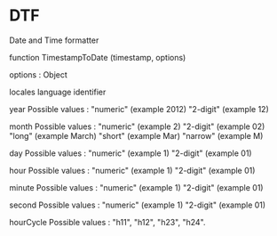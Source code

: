 # DTF
Date and Time formatter

function TimestampToDate (timestamp, options)

options : Object 

locales
language identifier

year
Possible values :
"numeric" (example 2012)
"2-digit" (example 12)

month
Possible values :
"numeric" (example 2)
"2-digit" (example 02)
"long" (example March)
"short" (example Mar)
"narrow" (example M)

day
Possible values :
"numeric" (example 1)
"2-digit" (example 01)

hour
Possible values :
"numeric" (example 1)
"2-digit" (example 01)

minute
Possible values :
"numeric" (example 1)
"2-digit" (example 01)


second
Possible values :
"numeric" (example 1)
"2-digit" (example 01)

hourCycle
Possible values : "h11", "h12", "h23", "h24".
